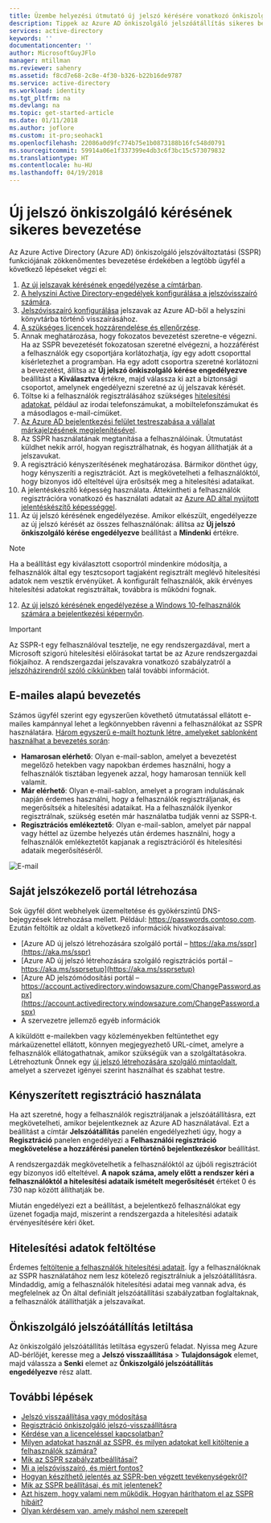 ```yaml
---
title: Üzembe helyezési útmutató új jelszó kérésére vonatkozó önkiszolgáló folyamathoz – Azure Active Directory
description: Tippek az Azure AD önkiszolgáló jelszóátállítás sikeres bevezetéséhez
services: active-directory
keywords: ''
documentationcenter: ''
author: MicrosoftGuyJFlo
manager: mtillman
ms.reviewer: sahenry
ms.assetid: f8cd7e68-2c8e-4f30-b326-b22b16de9787
ms.service: active-directory
ms.workload: identity
ms.tgt_pltfrm: na
ms.devlang: na
ms.topic: get-started-article
ms.date: 01/11/2018
ms.author: joflore
ms.custom: it-pro;seohack1
ms.openlocfilehash: 22086a0d9fc774b75e1b0873188b16fc548d0791
ms.sourcegitcommit: 59914a06e1f337399e4db3c6f3bc15c573079832
ms.translationtype: HT
ms.contentlocale: hu-HU
ms.lasthandoff: 04/19/2018
---
```

# <a name="how-to-successfully-roll-out-self-service-password-reset"></a>Új jelszó önkiszolgáló kérésének sikeres bevezetése

Az Azure Active Directory (Azure AD) önkiszolgáló jelszóváltoztatási (SSPR) funkciójának zökkenőmentes bevezetése érdekében a legtöbb ügyfél a következő lépéseket végzi el:

1. [Az új jelszavak kérésének engedélyezése a címtárban](../active-directory-passwords-getting-started.md).
2. [A helyszíni Active Directory-engedélyek konfigurálása a jelszóvisszaíró számára](../active-directory-passwords-writeback.md#active-directory-permissions).
3. [Jelszóvisszaíró konfigurálása](../active-directory-passwords-writeback.md#configure-password-writeback) jelszavak az Azure AD-ből a helyszíni könyvtárba történő visszaírásához.
4. [A szükséges licencek hozzárendelése és ellenőrzése](concept-sspr-licensing.md).
5. Annak meghatározása, hogy fokozatos bevezetést szeretne-e végezni. Ha az SSPR bevezetését fokozatosan szeretné elvégezni, a hozzáférést a felhasználók egy csoportjára korlátozhatja, így egy adott csoporttal kísérletezhet a programban. Ha egy adott csoportra szeretné korlátozni a bevezetést, állítsa az **Új jelszó önkiszolgáló kérése engedélyezve** beállítást a **Kiválasztva** értékre, majd válassza ki azt a biztonsági csoportot, amelynek engedélyezni szeretné az új jelszavak kérését. 
6. Töltse ki a felhasználók regisztrálásához szükséges [hitelesítési adatokat](howto-sspr-authenticationdata.md), például az irodai telefonszámukat, a mobiltelefonszámukat és a másodlagos e-mail-címüket.
7. [Az Azure AD bejelentkezési felület testreszabása a vállalat márkajelzésének megjelenítésével](concept-sspr-customization.md).
8. Az SSPR használatának megtanítása a felhasználóinak. Útmutatást küldhet nekik arról, hogyan regisztrálhatnak, és hogyan állíthatják át a jelszavukat.
9. A regisztráció kényszerítésének meghatározása. Bármikor dönthet úgy, hogy kényszeríti a regisztrációt. Azt is megkövetelheti a felhasználóktól, hogy bizonyos idő elteltével újra erősítsék meg a hitelesítési adataikat.
10. A jelentéskészítő képesség használata. Áttekintheti a felhasználók regisztrációra vonatkozó és használati adatait az [Azure AD által nyújtott jelentéskészítő képességgel](howto-sspr-reporting.md).
11. Az új jelszó kérésének engedélyezése. Amikor elkészült, engedélyezze az új jelszó kérését az összes felhasználónak: állítsa az **Új jelszó önkiszolgáló kérése engedélyezve** beállítást a **Mindenki** értékre. 

   > [!NOTE]
   > Ha a beállítást egy kiválasztott csoportról mindenkire módosítja, a felhasználók által egy tesztcsoport tagjaként regisztrált meglévő hitelesítési adatok nem vesztik érvényüket. A konfigurált felhasználók, akik érvényes hitelesítési adatokat regisztráltak, továbbra is működni fognak.

12. [Az új jelszó kérésének engedélyezése a Windows 10-felhasználók számára a bejelentkezési képernyőn](../active-directory-passwords-login.md).

   > [!IMPORTANT]
   > Az SSPR-t egy felhasználóval tesztelje, ne egy rendszergazdával, mert a Microsoft szigorú hitelesítési előírásokat tartat be az Azure rendszergazdai fiókjaihoz. A rendszergazdai jelszavakra vonatkozó szabályzatról a [jelszóházirendről szóló cikkünkben](concept-sspr-policy.md#administrator-password-policy-differences) talál további információt.

## <a name="email-based-rollout"></a>E-mailes alapú bevezetés

Számos ügyfél szerint egy egyszerűen követhető útmutatással ellátott e-mailes kampánnyal lehet a legkönnyebben rávenni a felhasználókat az SSPR használatára. [Három egyszerű e-mailt hoztunk létre, amelyeket sablonként használhat a bevezetés során](https://www.microsoft.com/download/details.aspx?id=56768):

* **Hamarosan elérhető**: Olyan e-mail-sablon, amelyet a bevezetést megelőző hetekben vagy napokban érdemes használni, hogy a felhasználók tisztában legyenek azzal, hogy hamarosan tenniük kell valamit.
* **Már elérhető**: Olyan e-mail-sablon, amelyet a program indulásának napján érdemes használni, hogy a felhasználók regisztráljanak, és megerősítsék a hitelesítési adataikat. Ha a felhasználók ilyenkor regisztrálnak, szükség esetén már használatba tudják venni az SSPR-t.
* **Regisztrációs emlékeztető**: Olyan e-mail-sablon, amelyet pár nappal vagy héttel az üzembe helyezés után érdemes használni, hogy a felhasználók emlékeztetőt kapjanak a regisztrációról és hitelesítési adataik megerősítéséről.

![E-mail][Email]

## <a name="create-your-own-password-portal"></a>Saját jelszókezelő portál létrehozása

Sok ügyfél dönt webhelyek üzemeltetése és gyökérszintű DNS-bejegyzések létrehozása mellett. Például: https://passwords.contoso.com. Ezután feltöltik az oldalt a következő információk hivatkozásaival:

* [Azure AD új jelszó létrehozására szolgáló portál – https://aka.ms/sspr](https://aka.ms/sspr)
* [Azure AD új jelszó létrehozására szolgáló regisztrációs portál – https://aka.ms/ssprsetup](https://aka.ms/ssprsetup)
* [Azure AD jelszómódosítási portál – https://account.activedirectory.windowsazure.com/ChangePassword.aspx](https://account.activedirectory.windowsazure.com/ChangePassword.aspx)
* A szervezetre jellemző egyéb információk

A kiküldött e-mailekben vagy közleményekben feltüntethet egy márkaüzenettel ellátott, könnyen megjegyezhető URL-címet, amelyre a felhasználók ellátogathatnak, amikor szükségük van a szolgáltatásokra. Létrehoztunk Önnek egy [új jelszó létrehozására szolgáló mintaoldalt](https://github.com/ajamess/password-reset-page), amelyet a szervezet igényei szerint használhat és szabhat testre.

## <a name="use-enforced-registration"></a>Kényszerített regisztráció használata

Ha azt szeretné, hogy a felhasználók regisztráljanak a jelszóátállításra, ezt megkövetelheti, amikor bejelentkeznek az Azure AD használatával. Ezt a beállítást a címtár **Jelszóátállítás** panelén engedélyezheti úgy, hogy a **Regisztráció** panelen engedélyezi a **Felhasználói regisztráció megkövetelése a hozzáférési panelen történő bejelentkezéskor** beállítást.

A rendszergazdák megkövetelhetik a felhasználóktól az újbóli regisztrációt egy bizonyos idő elteltével. **A napok száma, amely előtt a rendszer kéri a felhasználóktól a hitelesítési adataik ismételt megerősítését** értéket 0 és 730 nap között állíthatják be.

Miután engedélyezi ezt a beállítást, a bejelentkező felhasználókat egy üzenet fogadja majd, miszerint a rendszergazda a hitelesítési adataik érvényesítésére kéri őket.

## <a name="populate-authentication-data"></a>Hitelesítési adatok feltöltése

Érdemes [feltöltenie a felhasználók hitelesítési adatait](howto-sspr-authenticationdata.md). Így a felhasználóknak az SSPR használatához nem lesz kötelező regisztrálniuk a jelszóátállításra. Mindaddig, amíg a felhasználók hitelesítési adatai meg vannak adva, és megfelelnek az Ön által definiált jelszóátállítási szabályzatban foglaltaknak, a felhasználók átállíthatják a jelszavaikat.

## <a name="disable-self-service-password-reset"></a>Önkiszolgáló jelszóátállítás letiltása

Az önkiszolgáló jelszóátállítás letiltása egyszerű feladat. Nyissa meg Azure AD-bérlőjét, keresse meg a **Jelszó visszaállítása** > **Tulajdonságok** elemet, majd válassza a **Senki** elemet az **Önkiszolgáló jelszóátállítás engedélyezve** rész alatt.

## <a name="next-steps"></a>További lépések

* [Jelszó visszaállítása vagy módosítása](../active-directory-passwords-update-your-own-password.md)
* [Regisztráció önkiszolgáló jelszó-visszaállításra](../active-directory-passwords-reset-register.md)
* [Kérdése van a licenceléssel kapcsolatban?](concept-sspr-licensing.md)
* [Milyen adatokat használ az SSPR, és milyen adatokat kell kitöltenie a felhasználók számára?](howto-sspr-authenticationdata.md)
* [Mik az SSPR szabályzatbeállításai?](concept-sspr-policy.md)
* [Mi a jelszóvisszaíró, és miért fontos?](../active-directory-passwords-writeback.md)
* [Hogyan készíthető jelentés az SSPR-ben végzett tevékenységekről?](howto-sspr-reporting.md)
* [Mik az SSPR beállításai, és mit jelentenek?](concept-sspr-howitworks.md)
* [Azt hiszem, hogy valami nem működik. Hogyan háríthatom el az SSPR hibáit?](active-directory-passwords-troubleshoot.md)
* [Olyan kérdésem van, amely máshol nem szerepelt](active-directory-passwords-faq.md)

[Email]: ./media/howto-sspr-deployment/sspr-emailtemplates.png "E-mail-sablonok testreszabása a szervezeti követelményeknek megfelelően"
